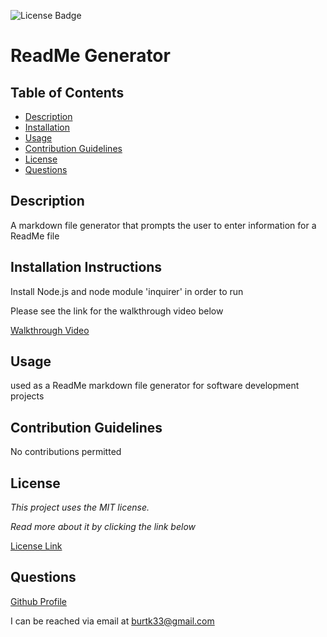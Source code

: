 ![License Badge](https://img.shields.io/static/v1?label=License&message=MIT&color=blue)
# ReadMe Generator

## Table of Contents

* [Description](#description)
* [Installation](#installation)
* [Usage](#usage)
* [Contribution Guidelines](#contribution-guidelines)
* [License](#license)
* [Questions](#questions)
    
## Description
A markdown file generator that prompts the user to enter information for a ReadMe file

## Installation Instructions
Install Node.js and node module 'inquirer' in order to run

Please see the link for the walkthrough video below

[Walkthrough Video](https://www.youtube.com/watch?v=DVCawVPPNno)

## Usage
used as a ReadMe markdown file generator for software development projects

## Contribution Guidelines
No contributions permitted

## License
*This project uses the MIT license.*

*Read more about it by clicking the link below*

[License Link](https://choosealicense.com/licenses/mit/)

## Questions
[Github Profile](https://github.com/burtk33)

I can be reached via email at burtk33@gmail.com
